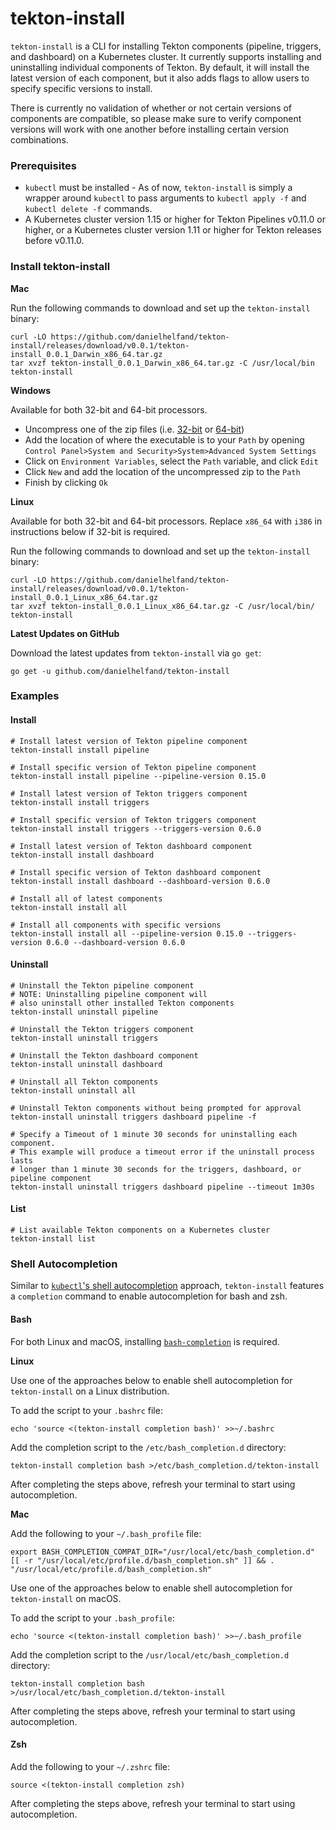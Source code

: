 # tekton-install

`tekton-install` is a CLI for installing Tekton components (pipeline, triggers, and dashboard) on a Kubernetes cluster. It currently supports installing and uninstalling individual components of Tekton. By default, it will install the latest version of each component, but it also adds flags to allow users to specify specific versions to install.

There is currently no validation of whether or not certain versions of components are compatible, so please make sure to verify component versions will work with one another before installing certain version combinations. 

### Prerequisites

* `kubectl` must be installed - As of now, `tekton-install` is simply a wrapper around `kubectl` to pass arguments to `kubectl apply -f` and `kubectl delete -f` commands.
* A Kubernetes cluster version 1.15 or higher for Tekton Pipelines v0.11.0 or higher, or a Kubernetes cluster version 1.11 or higher for Tekton releases before v0.11.0.

### Install tekton-install

**Mac**

Run the following commands to download and set up the `tekton-install` binary:
```
curl -LO https://github.com/danielhelfand/tekton-install/releases/download/v0.0.1/tekton-install_0.0.1_Darwin_x86_64.tar.gz
tar xvzf tekton-install_0.0.1_Darwin_x86_64.tar.gz -C /usr/local/bin tekton-install
``` 

**Windows**

Available for both 32-bit and 64-bit processors.

* Uncompress one of the zip files (i.e. [32-bit](https://github.com/danielhelfand/tekton-install/releases/download/v0.0.1/tekton-install_0.0.1_Windows_i386.zip) or [64-bit](https://github.com/danielhelfand/tekton-install/releases/download/v0.0.1/tekton-install_0.0.1_Windows_x86_64.zip))
* Add the location of where the executable is to your `Path` by opening `Control Panel>System and Security>System>Advanced System Settings`
* Click on `Environment Variables`, select the `Path` variable, and click `Edit`
* Click `New` and add the location of the uncompressed zip to the `Path`
* Finish by clicking `Ok`

**Linux**

Available for both 32-bit and 64-bit processors. Replace `x86_64` with `i386` in instructions below if 32-bit is required.

Run the following commands to download and set up the `tekton-install` binary:
```
curl -LO https://github.com/danielhelfand/tekton-install/releases/download/v0.0.1/tekton-install_0.0.1_Linux_x86_64.tar.gz
tar xvzf tekton-install_0.0.1_Linux_x86_64.tar.gz -C /usr/local/bin/ tekton-install
```

**Latest Updates on GitHub**

Download the latest updates from `tekton-install` via `go get`:
```
go get -u github.com/danielhelfand/tekton-install
```

### Examples

#### Install

```
# Install latest version of Tekton pipeline component
tekton-install install pipeline

# Install specific version of Tekton pipeline component
tekton-install install pipeline --pipeline-version 0.15.0

# Install latest version of Tekton triggers component
tekton-install install triggers

# Install specific version of Tekton triggers component
tekton-install install triggers --triggers-version 0.6.0

# Install latest version of Tekton dashboard component
tekton-install install dashboard

# Install specific version of Tekton dashboard component
tekton-install install dashboard --dashboard-version 0.6.0

# Install all of latest components
tekton-install install all

# Install all components with specific versions
tekton-install install all --pipeline-version 0.15.0 --triggers-version 0.6.0 --dashboard-version 0.6.0
```

#### Uninstall

```
# Uninstall the Tekton pipeline component
# NOTE: Uninstalling pipeline component will
# also uninstall other installed Tekton components
tekton-install uninstall pipeline

# Uninstall the Tekton triggers component
tekton-install uninstall triggers

# Uninstall the Tekton dashboard component
tekton-install uninstall dashboard

# Uninstall all Tekton components
tekton-install uninstall all

# Uninstall Tekton components without being prompted for approval
tekton-install uninstall triggers dashboard pipeline -f

# Specify a Timeout of 1 minute 30 seconds for uninstalling each component.
# This example will produce a timeout error if the uninstall process lasts 
# longer than 1 minute 30 seconds for the triggers, dashboard, or pipeline component
tekton-install uninstall triggers dashboard pipeline --timeout 1m30s
```

#### List

```
# List available Tekton components on a Kubernetes cluster
tekton-install list
```

### Shell Autocompletion

Similar to [`kubectl`'s shell autocompletion](https://kubernetes.io/docs/tasks/tools/install-kubectl/#enabling-shell-autocompletion) 
approach, `tekton-install` features a `completion` command to enable autocompletion for bash and zsh.

#### Bash

For both Linux and macOS, installing [`bash-completion`](https://github.com/scop/bash-completion#installation) is required.

**Linux**

Use one of the approaches below to enable shell autocompletion for `tekton-install` on a Linux distribution.

To add the script to your `.bashrc` file:
```
echo 'source <(tekton-install completion bash)' >>~/.bashrc
```

Add the completion script to the `/etc/bash_completion.d` directory:
```
tekton-install completion bash >/etc/bash_completion.d/tekton-install
```

After completing the steps above, refresh your terminal to start using autocompletion. 

**Mac**

Add the following to your `~/.bash_profile` file:
```
export BASH_COMPLETION_COMPAT_DIR="/usr/local/etc/bash_completion.d"
[[ -r "/usr/local/etc/profile.d/bash_completion.sh" ]] && . "/usr/local/etc/profile.d/bash_completion.sh"
```

Use one of the approaches below to enable shell autocompletion for `tekton-install` on macOS.

To add the script to your `.bash_profile`:
```
echo 'source <(tekton-install completion bash)' >>~/.bash_profile
```

Add the completion script to the `/usr/local/etc/bash_completion.d` directory:
```
tekton-install completion bash >/usr/local/etc/bash_completion.d/tekton-install
```

After completing the steps above, refresh your terminal to start using autocompletion. 

#### Zsh

Add the following to your `~/.zshrc` file:

```
source <(tekton-install completion zsh)
```

After completing the steps above, refresh your terminal to start using autocompletion.
